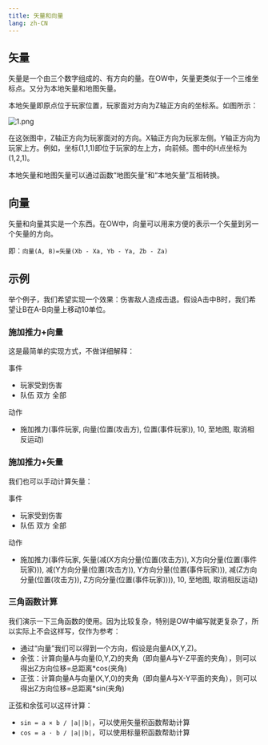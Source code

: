 ```yaml
---
title: 矢量和向量
lang: zh-CN
---
```


## 矢量

矢量是一个由三个数字组成的、有方向的量。在OW中，矢量更类似于一个三维坐标点。又分为本地矢量和地图矢量。

本地矢量即原点位于玩家位置，玩家面对方向为Z轴正方向的坐标系。如图所示：

![1.png](https://i.loli.net/2019/05/02/5ccae0fceed41.png)

在这张图中，Z轴正方向为玩家面对的方向。X轴正方向为玩家左侧。Y轴正方向为玩家上方。例如，坐标(1,1,1)即位于玩家的左上方，向前倾。图中的H点坐标为(1,2,1)。

本地矢量和地图矢量可以通过函数“地图矢量”和“本地矢量”互相转换。

## 向量

矢量和向量其实是一个东西。在OW中，向量可以用来方便的表示一个矢量到另一个矢量的方向。

即：`向量(A, B)=矢量(Xb - Xa, Yb - Ya, Zb - Za)`

## 示例

举个例子，我们希望实现一个效果：伤害敌人造成击退。假设A击中B时，我们希望让B在A-B向量上移动10单位。

### 施加推力+向量

这是最简单的实现方式，不做详细解释：

事件
* 玩家受到伤害
* 队伍 双方 全部

动作
* 施加推力(事件玩家, 向量(位置(攻击方), 位置(事件玩家)), 10, 至地图, 取消相反运动)

### 施加推力+矢量

我们也可以手动计算矢量：

事件
* 玩家受到伤害
* 队伍 双方 全部

动作
* 施加推力(事件玩家, 矢量(减(X方向分量(位置(攻击方)), X方向分量(位置(事件玩家))), 减(Y方向分量(位置(攻击方)), Y方向分量(位置(事件玩家))), 减(Z方向分量(位置(攻击方)), Z方向分量(位置(事件玩家)))), 10, 至地图, 取消相反运动)

### 三角函数计算

我们演示一下三角函数的使用。因为比较复杂，特别是OW中编写就更复杂了，所以实际上不会这样写，仅作为参考：

* 通过“向量”我们可以得到一个方向，假设是向量A(X,Y,Z)。
* 余弦：计算向量A与向量(0,Y,Z)的夹角（即向量A与Y-Z平面的夹角），则可以得出Z方向位移=总距离*cos(夹角)
* 正弦：计算向量A与向量(X,Y,0)的夹角（即向量A与X-Y平面的夹角），则可以得出Z方向位移=总距离*sin(夹角)

正弦和余弦可以这样计算：

* `sin = a × b / |a||b|`，可以使用矢量积函数帮助计算
* `cos = a · b / |a||b|`，可以使用标量积函数帮助计算
